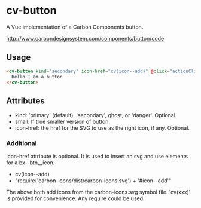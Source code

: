 # cv-button

A Vue implementation of a Carbon Components button.

http://www.carbondesignsystem.com/components/button/code

## Usage

```html
<cv-button kind="secondary" icon-href="cv(icon--add)" @click="actionClick">
  Hello I am a button
</cv-button>
```

## Attributes

- kind: 'primary' (default), 'secondary', ghost, or 'danger'. Optional.
- small: If true smaller version of button.
- icon-href: the href for the SVG to use as the right icon, if any. Optional.

### Additional

icon-href attribute is optional. It is used to insert an svg and use elements for a bx--btn\_\_icon.

- cv(icon--add)
- "require('carbon-icons/dist/carbon-icons.svg') + '#icon--add'"

The above both add icons from the carbon-icons.svg symbol file. 'cv(xxx)' is provided for convenience. Any require could be used.
